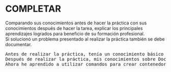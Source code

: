 # COMPLETAR  
Comparando sus conocimientos antes de hacer la práctica con sus conocimientos después de hacer la tarea, explicar los principales aprendizajes logrados para beneficio de su formación profesional.  
Si solucionó un problema presentado al realizar la práctica también se debe documentar.

<pre>
Antes de realizar la práctica, tenía un conocimiento básico sobre Docker, entendiendo principalmente su función para crear y gestionar contenedores. Sabía que los contenedores pueden ejecutar aplicaciones de forma aislada, pero no tenía experiencia práctica.
Después de realizar la práctica, mis conocimientos sobre Docker se han expandido significativamente. 
Ahora he aprendido a utilizar comandos para crear contenedores, descargar imágenes y mapear puertos. También, la práctica me ha enseñado a configurar contenedores de diferentes servicios como Nginx y RabbitMQ, lo que amplía la capacidad para trabajar con aplicaciones basadas en microservicios.
</pre>
